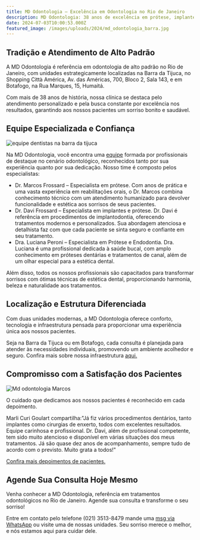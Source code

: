```yaml
---
title: MD Odontologia – Excelência em Odontologia no Rio de Janeiro
description: MD Odontologia: 38 anos de excelência em prótese, implantes e estética dental, com unidades na Barra e Botafogo. Agende sua consulta!
date: 2024-07-03T10:00:53.000Z
featured_image: /images/uploads/2024/md_odontologia_barra.jpg
---
```


## Tradição e Atendimento de Alto Padrão

A MD Odontologia é referência em odontologia de alto padrão no Rio de Janeiro, com unidades estrategicamente localizadas na Barra da Tijuca, no Shopping Città América, Av. das Américas, 700, Bloco 2, Sala 143, e em Botafogo, na Rua Marques, 15, Humaitá.

Com mais de 38 anos de história, nossa clínica se destaca pelo atendimento personalizado e pela busca constante por excelência nos resultados, garantindo aos nossos pacientes um sorriso bonito e saudável.

## Equipe Especializada e Confiança

![equipe dentistas na barra da tijuca](/images/uploads/2024/equipe_md_completa.jpg)   

Na MD Odontologia, você encontra uma [equipe](https://mdfrossard.com.br/equipe/) formada por profissionais de destaque no cenário odontológico, reconhecidos tanto por sua experiência quanto por sua dedicação. Nosso time é composto pelos especialistas:

- Dr. Marcos Frossard – Especialista em prótese. Com anos de prática e uma vasta experiência em reabilitações orais, o Dr. Marcos combina conhecimento técnico com um atendimento humanizado para devolver funcionalidade e estética aos sorrisos de seus pacientes.
- Dr. Davi Frossard – Especialista em implantes e prótese. Dr. Davi é referência em procedimentos de implantodontia, oferecendo tratamentos modernos e personalizados. Sua abordagem atenciosa e detalhista faz com que cada paciente se sinta seguro e confiante em seu tratamento.
- Dra. Luciana Peroni – Especialista em Prótese e Endodontia. Dra. Luciana é uma profissional dedicada à saúde bucal, com amplo conhecimento em próteses dentárias e tratamentos de canal, além de um olhar especial para a estética dental.

Além disso, todos os nossos profissionais são capacitados para transformar sorrisos com ótimas técnicas de estética dental, proporcionando harmonia, beleza e naturalidade aos tratamentos.

## Localização e Estrutura Diferenciada

Com duas unidades modernas, a MD Odontologia oferece conforto, tecnologia e infraestrutura pensada para proporcionar uma experiência única aos nossos pacientes. 

Seja na Barra da Tijuca ou em Botafogo, cada consulta é planejada para atender às necessidades individuais, promovendo um ambiente acolhedor e seguro. Confira mais sobre nossa infraestrutura [aqui.](https://mdfrossard.com.br/estrutura/)

## Compromisso com a Satisfação dos Pacientes

![Md odontologia Marcos](images/uploads/2024/marcos_consultorio.jpg)   

O cuidado que dedicamos aos nossos pacientes é reconhecido em cada depoimento. 

Marli Curi Goulart compartilha:"Já fiz vários procedimentos dentários, tanto implantes como cirurgias de enxerto, todos com excelentes resultados. Equipe carinhosa e profissional. Dr. Davi, além de profissional competente, tem sido muito atencioso e disponível em várias situações dos meus tratamentos. Já são quase dez anos de acompanhamento, sempre tudo de acordo com o previsto. Muito grata a todos!" 

[Confira mais depoimentos de pacientes.](https://mdfrossard.com.br/depoimentos/)

## Agende Sua Consulta Hoje Mesmo

Venha conhecer a MD Odontologia, referência em tratamentos odontológicos no Rio de Janeiro. Agende sua consulta e transforme o seu sorriso! 

Entre em contato pelo telefone (021) 3513-8479 mande uma [msg via WhatsApp](https://api.whatsapp.com/send?phone=55021976637803) ou visite uma de nossas unidades. Seu sorriso merece o melhor, e nós estamos aqui para cuidar dele.




